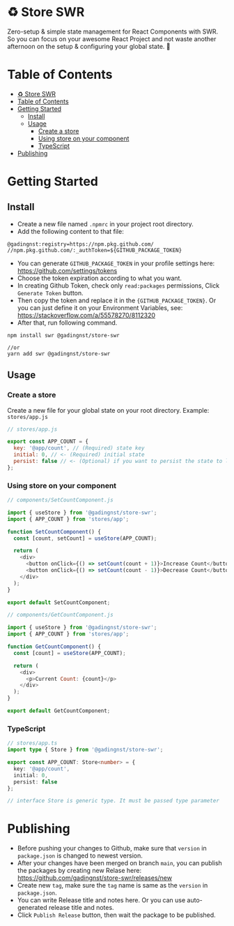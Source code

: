 # ♻️ Store SWR
Zero-setup & simple state management for React Components with SWR. So you can focus on your awesome React Project and not waste another afternoon on the setup & configuring your global state. 🌄

# Table of Contents
- [♻️ Store SWR](#️-store-swr)
- [Table of Contents](#table-of-contents)
- [Getting Started](#getting-started)
  - [Install](#install)
  - [Usage](#usage)
    - [Create a store](#create-a-store)
    - [Using store on your component](#using-store-on-your-component)
    - [TypeScript](#typescript)
- [Publishing](#publishing)

# Getting Started
## Install
- Create a new file named `.npmrc` in your project root directory.
- Add the following content to that file:
```
@gadingnst:registry=https://npm.pkg.github.com/
//npm.pkg.github.com/:_authToken=${GITHUB_PACKAGE_TOKEN}
```

- You can generate `GITHUB_PACKAGE_TOKEN` in your profile settings here: https://github.com/settings/tokens
- Choose the token expiration according to what you want.
- In creating Github Token, check only `read:packages` permissions, Click `Generate Token` button.
- Then copy the token and replace it in the `{GITHUB_PACKAGE_TOKEN}`. Or you can just define it on your Environment Variables, see: https://stackoverflow.com/a/55578270/8112320
- After that, run following command.
```
npm install swr @gadingnst/store-swr

//or
yarn add swr @gadingnst/store-swr
```

## Usage
### Create a store
Create a new file for your global state on your root directory. Example: `stores/app.js`
```js
// stores/app.js

export const APP_COUNT = {
  key: '@app/count', // (Required) state key
  initial: 0, // <- (Required) initial state
  persist: false // <- (Optional) if you want to persist the state to local storage, then set it to true.
};
```
### Using store on your component
```js
// components/SetCountComponent.js

import { useStore } from '@gadingnst/store-swr';
import { APP_COUNT } from 'stores/app';

function SetCountComponent() {
  const [count, setCount] = useStore(APP_COUNT);

  return (
    <div>
      <button onClick={() => setCount(count + 1)}>Increase Count</button>
      <button onClick={() => setCount(count - 1)}>Decrease Count</button>
    </div>
  );
}

export default SetCountComponent;
```

```js
// components/GetCountComponent.js

import { useStore } from '@gadingnst/store-swr';
import { APP_COUNT } from 'stores/app';

function GetCountComponent() {
  const [count] = useStore(APP_COUNT);

  return (
    <div>
      <p>Current Count: {count}</p>
    </div>
  );
}

export default GetCountComponent;
```

### TypeScript
```ts
// stores/app.ts
import type { Store } from '@gadingnst/store-swr';

export const APP_COUNT: Store<number> = {
  key: '@app/count',
  initial: 0,
  persist: false
};

// interface Store is generic type. It must be passed type parameter
```


# Publishing
- Before pushing your changes to Github, make sure that `version` in `package.json` is changed to newest version.
- After your changes have been merged on branch `main`, you can publish the packages by creating new Relase here: https://github.com/gadingnst/store-swr/releases/new
- Create new `tag`, make sure the `tag` name is same as the `version` in `package.json`.
- You can write Release title and notes here. Or you can use auto-generated release title and notes.
- Click `Publish Release` button, then wait the package to be published.
